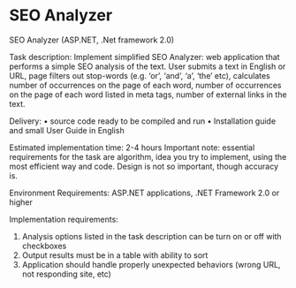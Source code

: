 SEO Analyzer
===========

SEO Analyzer (ASP.NET, .Net framework 2.0)

Task description:
Implement simplified SEO Analyzer: web application that performs a simple SEO analysis of the text. User submits a text in English or URL, page filters out stop-words (e.g. ‘or’, ‘and’, ‘a’, ‘the’ etc), calculates number of occurrences on the page of each word, number of occurrences on the page of each word listed in meta tags, number of external links in the text.

Delivery: 
•	source code ready to be compiled and run
•	Installation guide and small User Guide in English

Estimated implementation time: 2-4 hours
Important note: essential requirements for the task are algorithm, idea you try to implement, using the most efficient way and code. Design is not so important, though accuracy is.

Environment Requirements:
ASP.NET applications, .NET Framework 2.0 or higher

Implementation requirements:
1)	Analysis options listed in the task description can be turn on or off with checkboxes
2)	Output results must be in a table with ability to sort
3)	Application should handle properly unexpected behaviors (wrong URL, not responding site, etc)

